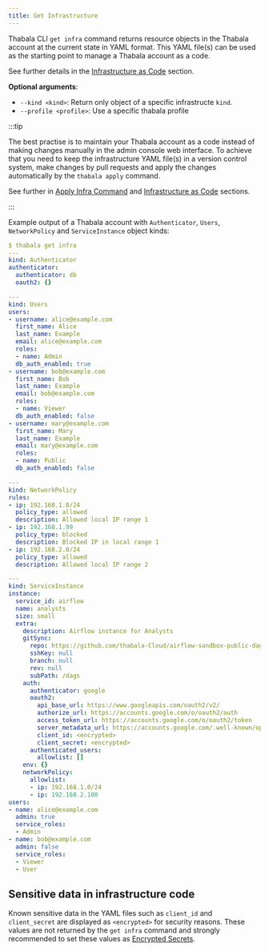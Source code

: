 ```yaml
---
title: Get Infrastructure
---
```


Thabala CLI `get infra` command returns resource objects in the Thabala account at the current
state in YAML format. This YAML file(s) can be used as the starting point to manage a Thabala
account as a code.

See further details in the [Infrastructure as Code](/admin-console/iac) section.

**Optional arguments**:

* `--kind <kind>`: Return only object of a specific infrastructe `kind`.
* `--profile <profile>`: Use a specific thabala profile

:::tip

The best practise is to maintain your Thabala account as a code instead of making changes manually in
the admin console web interface. To achieve that you need to keep the infrastructure YAML file(s) in
a version control system, make changes by pull requests and apply the changes automatically by
the `thabala apply` command.

See further in [Apply Infra Command](infra-apply.md) and [Infrastructure as Code](/admin-console/iac) sections.

:::

Example output of a Thabala account with `Authenticator`, `Users`, `NetworkPolicy` and `ServiceInstance` object kinds:
```yaml
$ thabala get infra
---
kind: Authenticator
authenticator:
  authenticator: db
  oauth2: {}

---
kind: Users
users:
- username: alice@example.com
  first_name: Alice
  last_name: Example
  email: alice@example.com
  roles:
  - name: Admin
  db_auth_enabled: true
- username: bob@example.com
  first_name: Bob
  last_name: Example
  email: bob@example.com
  roles:
  - name: Viewer
  db_auth_enabled: false
- username: mary@example.com
  first_name: Mary
  last_name: Example
  email: mary@example.com
  roles:
  - name: Public
  db_auth_enabled: false

---
kind: NetworkPolicy
rules:
- ip: 192.168.1.0/24
  policy_type: allowed
  description: Allowed local IP range 1
- ip: 192.168.1.99
  policy_type: blocked
  description: Blocked IP in local range 1
- ip: 192.168.2.0/24
  policy_type: allowed
  description: Allowed local IP range 2

---
kind: ServiceInstance
instance:
  service_id: airflow
  name: analysts
  size: small
  extra:
    description: Airflow instance for Analysts
    gitSync:
      repo: https://github.com/thabala-Cloud/airflow-sandbox-public-dags
      sshKey: null
      branch: null
      rev: null
      subPath: /dags
    auth:
      authenticator: google
      oauth2:
        api_base_url: https://www.googleapis.com/oauth2/v2/
        authorize_url: https://accounts.google.com/o/oauth2/auth
        access_token_url: https://accounts.google.com/o/oauth2/token
        server_metadata_url: https://accounts.google.com/.well-known/openid-configuration
        client_id: <encrypted>
        client_secret: <encrypted>
      authenticated_users:
        allowlist: []
    env: {}
    networkPolicy:
      allowlist:
      - ip: 192.168.1.0/24
      - ip: 192.168.2.100
users:
- name: alice@example.com
  admin: true
  service_roles:
  - Admin
- name: bob@example.com
  admin: false
  service_roles:
  - Viewer
  - User
```

## Sensitive data in infrastructure code

Known sensitive data in the YAML files such as `client_id` and `client_secret` are displayed
as `<encrypted>` for security reasons. These values are not returned by the `get infra` command
and strongly recommended to set these values as [Encrypted Secrets](/admin-console/security/encrypted-secrets).
